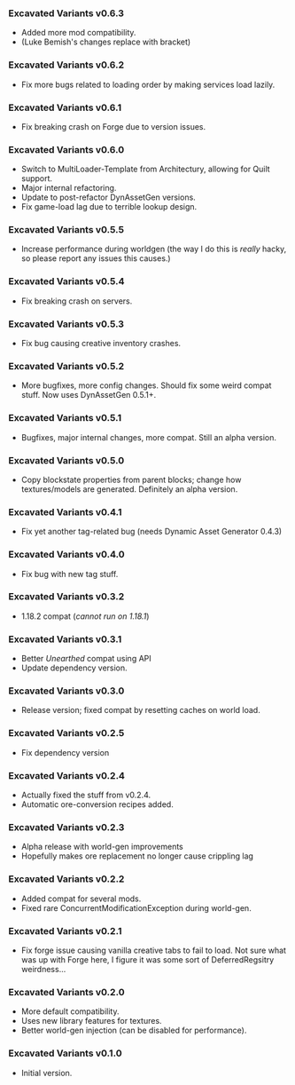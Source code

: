 ### Excavated Variants v0.6.3

- Added more mod compatibility.
- (Luke Bemish's changes replace with bracket)

### Excavated Variants v0.6.2

- Fix more bugs related to loading order by making services load lazily.

### Excavated Variants v0.6.1

- Fix breaking crash on Forge due to version issues.

### Excavated Variants v0.6.0

- Switch to MultiLoader-Template from Architectury, allowing for Quilt support.
- Major internal refactoring.
- Update to post-refactor DynAssetGen versions.
- Fix game-load lag due to terrible lookup design.

### Excavated Variants v0.5.5

- Increase performance during worldgen (the way I do this is *really* hacky, so please report any issues this causes.)

### Excavated Variants v0.5.4

- Fix breaking crash on servers.

### Excavated Variants v0.5.3

- Fix bug causing creative inventory crashes.

### Excavated Variants v0.5.2

- More bugfixes, more config changes. Should fix some weird compat stuff. Now uses DynAssetGen 0.5.1+.

### Excavated Variants v0.5.1

- Bugfixes, major internal changes, more compat. Still an alpha version.

### Excavated Variants v0.5.0

- Copy blockstate properties from parent blocks; change how textures/models are generated. Definitely an alpha version.

### Excavated Variants v0.4.1

- Fix yet another tag-related bug (needs Dynamic Asset Generator 0.4.3)

### Excavated Variants v0.4.0

- Fix bug with new tag stuff.

### Excavated Variants v0.3.2

- 1.18.2 compat (*cannot run on 1.18.1*)

### Excavated Variants v0.3.1

- Better *Unearthed* compat using API
- Update dependency version.

### Excavated Variants v0.3.0

- Release version; fixed compat by resetting caches on world load.

### Excavated Variants v0.2.5

- Fix dependency version

### Excavated Variants v0.2.4

- Actually fixed the stuff from v0.2.4.
- Automatic ore-conversion recipes added.

### Excavated Variants v0.2.3

- Alpha release with world-gen improvements
- Hopefully makes ore replacement no longer cause crippling lag

### Excavated Variants v0.2.2

- Added compat for several mods.
- Fixed rare ConcurrentModificationException during world-gen.

### Excavated Variants v0.2.1

- Fix forge issue causing vanilla creative tabs to fail to load. Not sure what was up with Forge here, I figure it was some sort of DeferredRegsitry weirdness...

### Excavated Variants v0.2.0

- More default compatibility.
- Uses new library features for textures.
- Better world-gen injection (can be disabled for performance).

### Excavated Variants v0.1.0

- Initial version.
